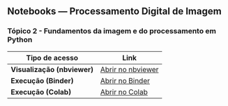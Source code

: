 ## Notebooks — Processamento Digital de Imagem

### Tópico 2 - Fundamentos da imagem e do processamento em Python

| Tipo de acesso | Link |
|----------------|------|
| **Visualização (nbviewer)** | [Abrir no nbviewer](https://nbviewer.org/github/ppestana-supervisor/PDI_python/blob/main/topico2/Topico2.ipynb) |
| **Execução (Binder)** | [Abrir no Binder](https://mybinder.org/v2/gh/ppestana-supervisor/PDI_python/HEAD?labpath=topico2/Topico2.ipynb) |
| **Execução (Colab)** | [Abrir no Colab](https://colab.research.google.com/github/ppestana-supervisor/PDI_python/blob/main/topico2/Topico2.ipynb) |
